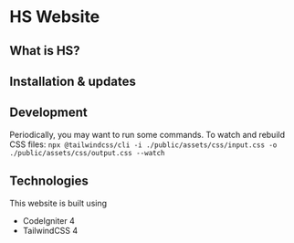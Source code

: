 # HS Website

## What is HS?

## Installation & updates

## Development
Periodically, you may want to run some commands. To watch and rebuild CSS files:
`npx @tailwindcss/cli -i ./public/assets/css/input.css -o ./public/assets/css/output.css --watch`

## Technologies
This website is built using
- CodeIgniter 4
- TailwindCSS 4
